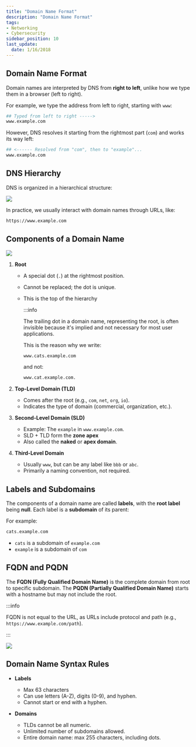 ```yaml
---
title: "Domain Name Format"
description: "Domain Name Format"
tags: 
- Networking
- Cybersecurity
sidebar_position: 10
last_update:
  date: 1/16/2018
---
```




## Domain Name Format 

Domain names are interpreted by DNS from **right to left**, unlike how we type them in a browser (left to right).

For example, we type the address from left to right, starting with `www`:

```bash
## Typed from left to right -----> 
www.example.com
```

However, DNS resolves it starting from the rightmost part (`com`) and works its way left:

```bash
## <------ Resolved from "com", then to "example"...
www.example.com
```


## DNS Hierarchy 

DNS is organized in a hierarchical structure:

<div class="img-center"> 

![](/img/docs/all-things-network-basics-dns-hierarchy-1.png)

</div>

In practice, we usually interact with domain names through URLs, like:

```bash
https://www.example.com
```


## Components of a Domain Name


<div class="img-center"> 

![](/img/docs/all-things-network-basics-dns.png)

</div>


1. **Root**

   - A special dot (`.`) at the rightmost position.
   - Cannot be replaced; the dot is unique.
   - This is the top of the hierarchy 

      :::info 

      The trailing dot in a domain name, representing the root, is often invisible because it's implied and not necessary for most user applications.

      This is the reason why we write:

      ```bash
      www.cats.example.com  
      ```

      and not:

      ```bash
      www.cat.example.com. 
      ```

2. **Top-Level Domain (TLD)**

   - Comes after the root (e.g., `com`, `net`, `org`, `io`).
   - Indicates the type of domain (commercial, organization, etc.).

3. **Second-Level Domain (SLD)**

   - Example: The `example` in `www.example.com`.
   - SLD + TLD form the **zone apex**
   - Also called the **naked** or **apex domain**.

4. **Third-Level Domain**

   - Usually `www`, but can be any label like `bbb` or `abc`.
   - Primarily a naming convention, not required.

## Labels and Subdomains

The components of a domain name are called **labels**, with the **root label** being **null**. Each label is a **subdomain** of its parent:

For example:

```bash
cats.example.com 
```

- `cats` is a subdomain of `example.com`
- `example` is a subdomain of `com`

## FQDN and PQDN

The **FQDN (Fully Qualified Domain Name)** is the complete domain from root to specific subdomain.
The **PQDN (Partially Qualified Domain Name)** starts with a hostname but may not include the root.

:::info 

FQDN is not equal to the URL, as URLs include protocol and path (e.g., `https://www.example.com/path`).

:::


<div class="img-center"> 

![](/img/docs/all-things-network-basics-dns-long-dns.png)

</div>



## Domain Name Syntax Rules

- **Labels**
  - Max 63 characters
  - Can use letters (A-Z), digits (0-9), and hyphen.
  - Cannot start or end with a hyphen.

- **Domains**
  - TLDs cannot be all numeric.
  - Unlimited number of subdomains allowed.
  - Entire domain name: max 255 characters, including dots.
